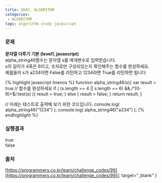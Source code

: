 ```yaml
---
title: 5DAY, ALGORITHM
categories:
 - ALGORITHM
tags: algorithm study javascript
---
```


### 문제
**문자열 다루기 기본 (level1, javascript)**<br />
alpha_string46함수는 문자열 s를 매개변수로 입력받습니다.<br />
s의 길이가 4혹은 6이고, 숫자로만 구성되있는지 확인해주는 함수를 완성하세요.<br />
예를들어 s가 a234이면 False를 리턴하고 1234라면 True를 리턴하면 됩니다<br />

{% highlight javascript linenos %}
function alpha_string46(s){
  var result = true
  // 함수를 완성하세요
  if ( (s.length == 4 || s.length == 6) && /^[0-9]+$/.test(s) ){
  	result = true;
  } else {
  	result = false;
  }
  return result;
}

// 아래는 테스트로 출력해 보기 위한 코드입니다.
console.log( alpha_string46("1234") );
console.log( alpha_string46("a234") );
{% endhighlight %}

### 실행결과
true<br />
false

### 출처
[https://programmers.co.kr/learn/challenge_codes/99](https://programmers.co.kr/learn/challenge_codes/99){: target="_blank" }
